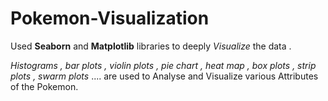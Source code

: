 # Pokemon-Visualization

Used **Seaborn** and **Matplotlib** libraries to deeply *Visualize* the data .

*Histograms , bar plots , violin plots , pie chart , heat map , box plots , strip plots , swarm plots* .... are used to Analyse and Visualize various Attributes of the Pokemon.
